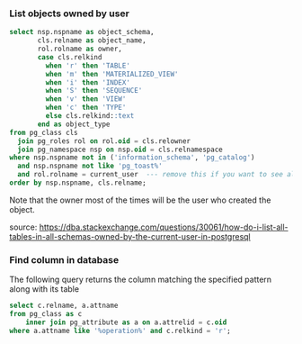 ### List objects owned by user

```sql
select nsp.nspname as object_schema,
       cls.relname as object_name, 
       rol.rolname as owner, 
       case cls.relkind
         when 'r' then 'TABLE'
         when 'm' then 'MATERIALIZED_VIEW'
         when 'i' then 'INDEX'
         when 'S' then 'SEQUENCE'
         when 'v' then 'VIEW'
         when 'c' then 'TYPE'
         else cls.relkind::text
       end as object_type
from pg_class cls
  join pg_roles rol on rol.oid = cls.relowner
  join pg_namespace nsp on nsp.oid = cls.relnamespace
where nsp.nspname not in ('information_schema', 'pg_catalog')
  and nsp.nspname not like 'pg_toast%'
  and rol.rolname = current_user  --- remove this if you want to see all objects
order by nsp.nspname, cls.relname;
```

Note that the owner most of the times will be the user who created the object. 

source: https://dba.stackexchange.com/questions/30061/how-do-i-list-all-tables-in-all-schemas-owned-by-the-current-user-in-postgresql

### Find column in database

The following query returns the column matching the specified pattern along with its table

```sql
select c.relname, a.attname
from pg_class as c
    inner join pg_attribute as a on a.attrelid = c.oid
where a.attname like '%operation%' and c.relkind = 'r';
```